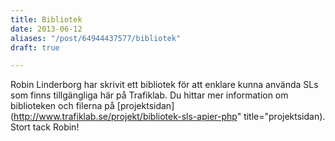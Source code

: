 ```yaml
---
title: Bibliotek
date: 2013-06-12
aliases: "/post/64944437577/bibliotek"
draft: true

---
```


Robin Linderborg har skrivit ett bibliotek för att enklare kunna använda SLs som finns tillgängliga här på Trafiklab. Du hittar mer information om biblioteken och filerna på [projektsidan](http://www.trafiklab.se/projekt/bibliotek-sls-apier-php" title="projektsidan). [
](http://www.trafiklab.se/projekt/bibliotek-sls-apier-php)
Stort tack Robin!
 
